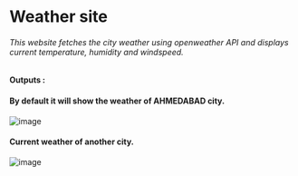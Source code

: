 # Weather site
###### This website fetches the city weather using openweather API and displays current temperature, humidity and windspeed.

#### Outputs :

#### By default it will show the weather of AHMEDABAD city.
![image](https://user-images.githubusercontent.com/84489096/176394031-0fe0543c-a585-47d8-ae69-7de70274c41b.png)

#### Current weather of another city.
![image](https://user-images.githubusercontent.com/84489096/176394168-a63414a2-d55f-4b68-af35-4aadda545c6d.png)


